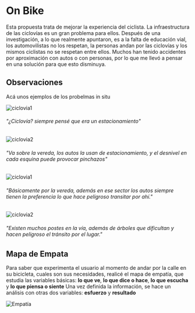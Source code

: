 # On Bike

Esta propuesta trata de mejorar la experiencia del ciclista. La infraestructura de las ciclovías es un gran problema para ellos. Después de una investigación, a lo que realmente apuntaron, es a la falta de educación vial, los automovilistas no los respetan, la personas andan por las ciclovías y los mismos ciclistas no se respetan entre ellos. Muchos han tenido accidentes por aproximación con autos o con personas, por lo que me llevó a pensar en una solución para que esto disminuya. 

## Observaciones

Acá unos ejemplos de los probelmas in situ

![ciclovia1](https://macaraos.github.io/README.md/img/ciclovia6.jpg)

###### "¿Ciclovía? siempre pensé que era un estacionamiento"

![ciclovia2](https://macaraos.github.io/README.md/img/ciclovia4.jpg) 

###### "Va sobre la vereda, los autos la usan de estacionamiento, y el desnivel en cada esquina puede provocar pinchazos"

![ciclovia1](https://macaraos.github.io/README.md/img/ciclovia8.jpg)

###### "Básicamente por la vereda, además en ese sector los autos siempre tienen la preferencia lo que hace peligroso transitar por ahí."

![ciclovia2](https://macaraos.github.io/README.md/img/ciclovia7.jpg)

###### "Existen muchos postes en la vía, además de árboles que dificultan y hacen peligroso el tránsito por el lugar."

## Mapa de Empata

Para saber que experimenta el usuario al momento de andar por la calle en su bicicleta, cuales son sus necesidades, realicé el mapa de empatía, que estudia las variables básicas: **lo que ve**,  **lo que dice o hace**,  **lo que escucha**  y  **lo que piensa o siente**
Una vez definida la información, se hace un análisis con otras dos variables: **esfuerzo**  y  **resultado**

![Empatía](https://macaraos.github.io/README.md/img/1521931044682428.PNG)

